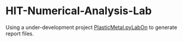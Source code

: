 # HIT-Numerical-Analysis-Lab

Using a under-development project [PlasticMetal.pyLabOn](https://github.com/Plastic-Metal/pyLabOn) to generate report files.
